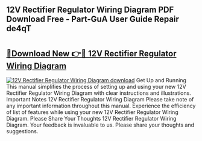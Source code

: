 ## 12V Rectifier Regulator Wiring Diagram PDF Download Free - Part-GuA User Guide Repair de4qT

# <h2><a href="http://dftko2.blite.top/?on=12V+Rectifier+Regulator+Wiring+Diagram">🔗Download New 👉🔴 12V Rectifier Regulator Wiring Diagram</a></h2>

[![12V Rectifier Regulator Wiring Diagram download](https://i.imgur.com/lujVjoI.png)](http://dftko2.blite.top/?on=12V+Rectifier+Regulator+Wiring+Diagram)
Get Up and Running This manual simplifies the process of setting up and using your new 12V Rectifier Regulator Wiring Diagram with clear instructions and illustrations. Important Notes 12V Rectifier Regulator Wiring Diagram Please take note of any important information throughout this manual. Experience the efficiency of list of features while using your new 12V Rectifier Regulator Wiring Diagram. Please Share Your Thoughts 12V Rectifier Regulator Wiring Diagram. Your feedback is invaluable to us. Please share your thoughts and suggestions.
